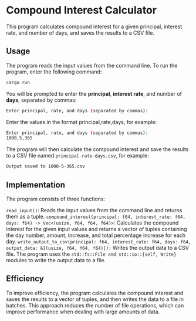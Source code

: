 # Compound Interest Calculator

This program calculates compound interest for a given principal, interest rate, and number of days, and saves the results to a CSV file.

## Usage

The program reads the input values from the command line. To run the program, enter the following command:

```bash
cargo run
```

You will be prompted to enter the **principal**, **interest rate**, and number of **days**, separated by commas:

```bash
Enter principal, rate, and days (separated by commas):
```

Enter the values in the format principal,rate,days, for example:

```bash
Enter principal, rate, and days (separated by commas):
1000,5,365
```

The program will then calculate the compound interest and save the results to a CSV file named `principal-rate-days.csv`, for example:

```bash
Output saved to 1000-5-365.csv
```

## Implementation

The program consists of three functions:

`read_input()`: Reads the input values from the command line and returns them as a tuple.
`compound_interest(principal: f64, interest_rate: f64, days: f64) -> Vec<(usize, f64, f64, f64)>`: Calculates the compound interest for the given input values and returns a vector of tuples containing the day number, amount, increase, and total percentage increase for each day.
`write_output_to_csv(principal: f64, interest_rate: f64, days: f64, output_data: &[(usize, f64, f64, f64)]):` Writes the output data to a CSV file.
The program uses the `std::fs::File and std::io::{self, Write}` modules to write the output data to a file.

## Efficiency

To improve efficiency, the program calculates the compound interest and saves the results to a vector of tuples, and then writes the data to a file in batches. This approach reduces the number of file operations, which can improve performance when dealing with large amounts of data.
